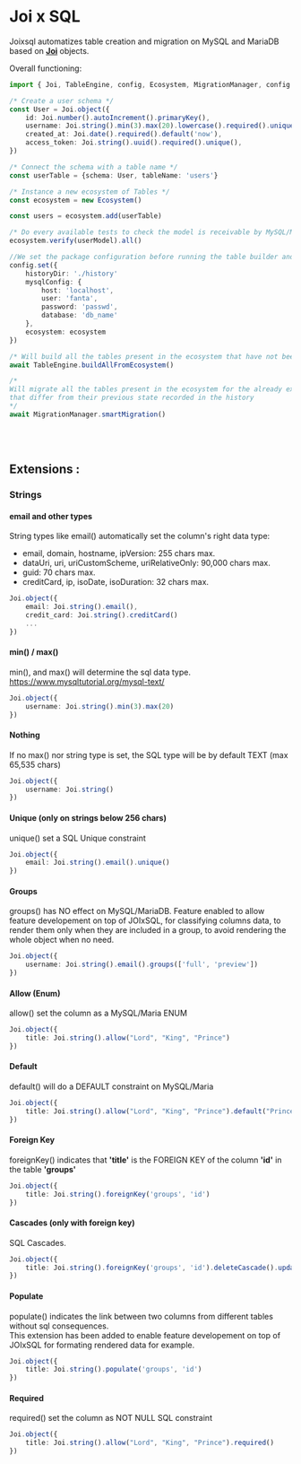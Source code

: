 # Joi x SQL

Joixsql automatizes table creation and migration on MySQL and MariaDB based on **[Joi](https://joi.dev/api)** objects.

Overall functioning:
```ts
import { Joi, TableEngine, config, Ecosystem, MigrationManager, config } from 'joixsql'

/* Create a user schema */
const User = Joi.object({
    id: Joi.number().autoIncrement().primaryKey(),
    username: Joi.string().min(3).max(20).lowercase().required().unique(),
    created_at: Joi.date().required().default('now'),
    access_token: Joi.string().uuid().required().unique(),
})

/* Connect the schema with a table name */
const userTable = {schema: User, tableName: 'users'}

/* Instance a new ecosystem of Tables */
const ecosystem = new Ecosystem()

const users = ecosystem.add(userTable)

/* Do every available tests to check the model is receivable by MySQL/MariaDB */
ecosystem.verify(userModel).all()

//We set the package configuration before running the table builder and the migration detector.
config.set({
    historyDir: './history'
    mysqlConfig: {
        host: 'localhost',
        user: 'fanta',
        password: 'passwd',
        database: 'db_name'
    },
    ecosystem: ecosystem 
})

/* Will build all the tables present in the ecosystem that have not been created yet. */
await TableEngine.buildAllFromEcosystem()

/*
Will migrate all the tables present in the ecosystem for the already existing tables
that differ from their previous state recorded in the history
*/
await MigrationManager.smartMigration()
```
<br />
<br />


## Extensions :

### Strings

#### email and other types

String types like email() automatically set the column's right data type:
- email, domain, hostname, ipVersion: 255 chars max.
- dataUri, uri, uriCustomScheme, uriRelativeOnly: 90,000 chars max.
- guid: 70 chars max.
- creditCard, ip, isoDate, isoDuration: 32 chars max.

```ts
Joi.object({
    email: Joi.string().email(),
    credit_card: Joi.string().creditCard()
    ...
})
```

#### min() / max()

min(), and max() will determine the sql data type. https://www.mysqltutorial.org/mysql-text/

```ts
Joi.object({
    username: Joi.string().min(3).max(20)
})
```

#### Nothing

If no max() nor string type is set, the SQL type will be by default TEXT (max 65,535 chars)

```ts
Joi.object({
    username: Joi.string()
})
```

#### Unique (only on strings below 256 chars)

unique() set a SQL Unique constraint

```ts
Joi.object({
    email: Joi.string().email().unique()
})
```

#### Groups

groups() has NO effect on MySQL/MariaDB. 
Feature enabled to allow feature developement on top of JOIxSQL, for classifying columns data, to render them only when they are included in a group, to avoid rendering the whole object when no need.

```ts
Joi.object({
    username: Joi.string().email().groups(['full', 'preview'])
})
```

#### Allow (Enum)

allow() set the column as a MySQL/Maria ENUM

```ts
Joi.object({
    title: Joi.string().allow("Lord", "King", "Prince")
})
```

#### Default 

default() will do a DEFAULT constraint on MySQL/Maria

```ts
Joi.object({
    title: Joi.string().allow("Lord", "King", "Prince").default("Prince")
})
```

#### Foreign Key 

foreignKey() indicates that **'title'** is the FOREIGN KEY of the column **'id'** in the table **'groups'**

```ts
Joi.object({
    title: Joi.string().foreignKey('groups', 'id')
})
```

#### Cascades (only with foreign key)

SQL Cascades.

```ts
Joi.object({
    title: Joi.string().foreignKey('groups', 'id').deleteCascade().updateCascade()
})
```

#### Populate

populate() indicates the link between two columns from different tables without sql consequences.
<br />
This extension has been added to enable feature developement on top of JOIxSQL for formating rendered data for example.

```ts
Joi.object({
    title: Joi.string().populate('groups', 'id')
})
```

#### Required

required() set the column as NOT NULL SQL constraint

```ts
Joi.object({
    title: Joi.string().allow("Lord", "King", "Prince").required()
})
```
